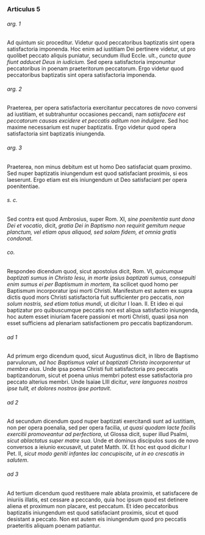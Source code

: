### Articulus 5

###### arg. 1
Ad quintum sic proceditur. Videtur quod peccatoribus baptizatis sint opera satisfactoria imponenda. Hoc enim ad iustitiam Dei pertinere videtur, ut pro quolibet peccato aliquis puniatur, secundum illud Eccle. ult., *cuncta quae fiunt adducet Deus in iudicium*. Sed opera satisfactoria imponuntur peccatoribus in poenam praeteritorum peccatorum. Ergo videtur quod peccatoribus baptizatis sint opera satisfactoria imponenda.

###### arg. 2
Praeterea, per opera satisfactoria exercitantur peccatores de novo conversi ad iustitiam, et subtrahuntur occasiones peccandi, nam *satisfacere est peccatorum causas excidere et peccatis aditum non indulgere*. Sed hoc maxime necessarium est nuper baptizatis. Ergo videtur quod opera satisfactoria sint baptizatis iniungenda.

###### arg. 3
Praeterea, non minus debitum est ut homo Deo satisfaciat quam proximo. Sed nuper baptizatis iniungendum est quod satisfaciant proximis, si eos laeserunt. Ergo etiam est eis iniungendum ut Deo satisfaciant per opera poenitentiae.

###### s. c.
Sed contra est quod Ambrosius, super Rom. XI, *sine poenitentia sunt dona Dei et vocatio*, dicit, *gratia Dei in Baptismo non requirit gemitum neque planctum, vel etiam opus aliquod, sed solam fidem, et omnia gratis condonat*.

###### co.
Respondeo dicendum quod, sicut apostolus dicit, Rom. VI, *quicumque baptizati sumus in Christo Iesu, in morte ipsius baptizati sumus, consepulti enim sumus ei per Baptismum in mortem*, ita scilicet quod homo per Baptismum incorporatur ipsi morti Christi. Manifestum est autem ex supra dictis quod mors Christi satisfactoria fuit sufficienter pro peccatis, *non solum nostris, sed etiam totius mundi*, ut dicitur I Ioan. II. Et ideo ei qui baptizatur pro quibuscumque peccatis non est aliqua satisfactio iniungenda, hoc autem esset iniuriam facere passioni et morti Christi, quasi ipsa non esset sufficiens ad plenariam satisfactionem pro peccatis baptizandorum.

###### ad 1
Ad primum ergo dicendum quod, sicut Augustinus dicit, in libro de Baptismo parvulorum, *ad hoc Baptismus valet ut baptizati Christo incorporentur ut membra eius*. Unde ipsa poena Christi fuit satisfactoria pro peccatis baptizandorum, sicut et poena unius membri potest esse satisfactoria pro peccato alterius membri. Unde Isaiae LIII dicitur, *vere languores nostros ipse tulit, et dolores nostros ipse portavit*.

###### ad 2
Ad secundum dicendum quod nuper baptizati exercitandi sunt ad iustitiam, non per opera poenalia, sed per opera facilia, *ut quasi quodam lacte facilis exercitii promoveantur ad perfectiora*, ut Glossa dicit, super illud Psalmi, *sicut ablactatus super matre sua*. Unde et dominus discipulos suos de novo conversos a ieiunio excusavit, ut patet Matth. IX. Et hoc est quod dicitur I Pet. II, *sicut modo geniti infantes lac concupiscite, ut in eo crescatis in salutem*.

###### ad 3
Ad tertium dicendum quod restituere male ablata proximis, et satisfacere de iniuriis illatis, est cessare a peccando, quia hoc ipsum quod est detinere aliena et proximum non placare, est peccatum. Et ideo peccatoribus baptizatis iniungendum est quod satisfaciant proximis, sicut et quod desistant a peccato. Non est autem eis iniungendum quod pro peccatis praeteritis aliquam poenam patiantur.

